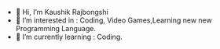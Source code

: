 - 👋 Hi, I’m Kaushik Rajbongshi
- 👀 I’m interested in : Coding, Video Games,Learning new new Programming Language.
- 🌱 I’m currently learning : Coding.

<!---
officialkaushikproject/officialkaushikproject is a ✨ special ✨ repository because its `README.md` (this file) appears on your GitHub profile.
You can click the Preview link to take a look at your changes.
--->
